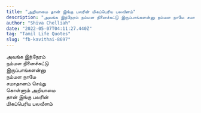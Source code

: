 ```yaml
---
title: "அறியாமை தான் இங்கு பலரின் மிகப்பெரிய பலவீனம்"
description: "அவங்க இந்நேரம் நம்மள நினைச்சுட்டு இருப்பாங்களன்னு நம்மள நாமே சமாதானம் செய்து கொள்ளும் அறியாமை தான் இங்கு பலரின் மிகப்பெரிய பலவீனம்."
author: "Shiva Chelliah"
date: "2022-05-07T04:11:27.440Z"
tag: "Tamil Life Quotes"
slug: "fb-kavithai-8697"
---
```


அவங்க இந்நேரம்  
நம்மள நினைச்சுட்டு  
இருப்பாங்களன்னு  
நம்மள நாமே  
சமாதானம் செய்து  
கொள்ளும் அறியாமை  
தான் இங்கு பலரின்  
மிகப்பெரிய பலவீனம்
